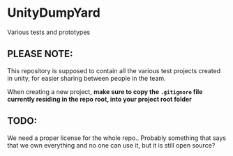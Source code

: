 # UnityDumpYard
Various tests and prototypes

## PLEASE NOTE:
This repository is supposed to contain all the various test projects created in unity, for easier sharing between people in the team. 

When creating a new project, **make sure to copy the ``.gitignore`` file currently residing in the repo root, into your project root folder**


## TODO:
We need a proper license for the whole repo.. Probably something that says that we own everything and no one can use it, but it is still open source?